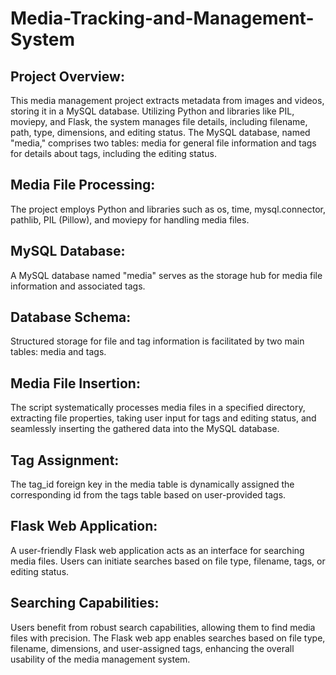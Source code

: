 # Media-Tracking-and-Management-System

## Project Overview:
This media management project extracts metadata from images and videos, storing it in a MySQL database. Utilizing Python and libraries like PIL, moviepy, and Flask, the system manages file details, including filename, path, type, dimensions, and editing status. The MySQL database, named "media," comprises two tables: media for general file information and tags for details about tags, including the editing status.

## Media File Processing:
The project employs Python and libraries such as os, time, mysql.connector, pathlib, PIL (Pillow), and moviepy for handling media files.

## MySQL Database:
A MySQL database named "media" serves as the storage hub for media file information and associated tags.

## Database Schema:
Structured storage for file and tag information is facilitated by two main tables: media and tags.

## Media File Insertion:
The script systematically processes media files in a specified directory, extracting file properties, taking user input for tags and editing status, and seamlessly inserting the gathered data into the MySQL database.

## Tag Assignment:
The tag_id foreign key in the media table is dynamically assigned the corresponding id from the tags table based on user-provided tags.

## Flask Web Application:
A user-friendly Flask web application acts as an interface for searching media files. Users can initiate searches based on file type, filename, tags, or editing status.

## Searching Capabilities:
Users benefit from robust search capabilities, allowing them to find media files with precision. The Flask web app enables searches based on file type, filename, dimensions, and user-assigned tags, enhancing the overall usability of the media management system.
